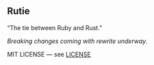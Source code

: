 ## Rutie

“The tie between Ruby and Rust.”

*Breaking changes coming with rewrite underway.*

MIT LICENSE — see [LICENSE](LICENSE)
